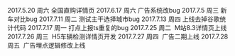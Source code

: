 2017.5.20  周六	 全国直购详情页
2017.6.17  周六	 广告系统改bug
2017.7.5   周三   新车对比bug
2017.7.11  周二   测试主干选择城市bug
2017.7.13  周四   上线去掉谷歌统计代码
2017.7.17  周一   打点上报ts重复的bug
2017.7.25 周二  M站8.3详情页上线
2017.7.26 周三  H5车辆检测详情页开发
2017.7.27 周四  广告二期上线
2017.7.28 周五  广告埋点逻辑修改上线

